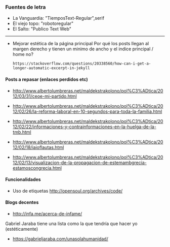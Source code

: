 ### Fuentes de letra

* La Vanguardia: "TiemposText-Regular",serif
* El viejo topo: "robotoregular"
* El Salto: "Publico Text Web"
----
* Mejorar estética de la página principal 
 Por qué los posts llegan al margen derecho y tienen un minimo de ancho y el indice principal / home no?
  
      https://stackoverflow.com/questions/20338560/how-can-i-get-a-longer-automatic-excerpt-in-jekyll
  
  
#### Posts a repasar (enlaces perdidos etc)

* http://www.albertolumbreras.net/maldekstrakolono/pol%C3%ADtica/2012/03/31/ceoe-mi-partido.html

* http://www.albertolumbreras.net/maldekstrakolono/pol%C3%ADtica/2012/02/26/la-reforma-laboral-en-10-segundos-para-toda-la-familia.html

* http://www.albertolumbreras.net/maldekstrakolono/pol%C3%ADtica/2012/02/22/informaciones-y-contrainformaciones-en-la-huelga-de-la-tmb.html

* http://www.albertolumbreras.net/maldekstrakolono/pol%C3%ADtica/2012/02/18/iaioflautas.html

* http://www.albertolumbreras.net/maldekstrakolono/pol%C3%ADtica/2012/02/13/visualizacion-de-la-propagacion-de-estemambgrecia-estamoscongrecia.html



#### Funcionalidades

* Uso de etiquetas
http://opensoul.org/archives/code/


#### Blogs decentes

* http://infa.me/acerca-de-infame/

Gabriel Jaraba tiene una lista como la que tendría que hacer yo (estéticamente)

* https://gabrieljaraba.com/unasolahumanidad/